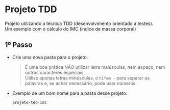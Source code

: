 # Projeto TDD
Projeto utilizando a técnica TDD (desenvolvimento orientado a testes).  
Um exemplo com o cálculo do IMC (índice de massa corporal)

## 1º Passo
- Crie uma nova pasta para o projeto.

    >É uma boa prática NÃO utilizar letra maiúsculas, nem espaço, nem outros caracteres especiais.  
    >Utilize apenas letras minúsculas, o `hifem -` para separar as palavras e, se achar necessário, pode usar números.

- Exemplo de um bom nome para a pasta desse projeto:

    `projeto-tdd-imc`